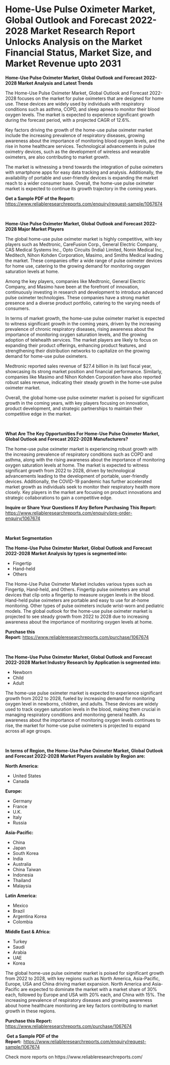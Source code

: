 <p><h1>Home-Use Pulse Oximeter Market, Global Outlook and Forecast 2022-2028 Market Research Report Unlocks Analysis on the Market Financial Status, Market Size, and Market Revenue upto 2031</h1></p><p><strong>Home-Use Pulse Oximeter Market, Global Outlook and Forecast 2022-2028 Market Analysis and Latest Trends</strong></p>
<p><p>The Home-Use Pulse Oximeter Market, Global Outlook and Forecast 2022-2028 focuses on the market for pulse oximeters that are designed for home use. These devices are widely used by individuals with respiratory conditions such as asthma, COPD, and sleep apnea to monitor their blood oxygen levels. The market is expected to experience significant growth during the forecast period, with a projected CAGR of 12.6%.</p><p>Key factors driving the growth of the home-use pulse oximeter market include the increasing prevalence of respiratory diseases, growing awareness about the importance of monitoring blood oxygen levels, and the rise in home healthcare services. Technological advancements in pulse oximetry devices, such as the development of wireless and wearable oximeters, are also contributing to market growth.</p><p>The market is witnessing a trend towards the integration of pulse oximeters with smartphone apps for easy data tracking and analysis. Additionally, the availability of portable and user-friendly devices is expanding the market reach to a wider consumer base. Overall, the home-use pulse oximeter market is expected to continue its growth trajectory in the coming years.</p></p>
<p><strong>Get a Sample PDF of the Report:&nbsp;</strong> <a href="https://www.reliableresearchreports.com/enquiry/request-sample/1067674">https://www.reliableresearchreports.com/enquiry/request-sample/1067674</a></p>
<p>&nbsp;</p>
<p><strong>Home-Use Pulse Oximeter Market, Global Outlook and Forecast 2022-2028 Major Market Players</strong></p>
<p><p>The global home-use pulse oximeter market is highly competitive, with key players such as Medtronic, CareFusion Corp., General Electric Company, CAS Medical Systems Inc., Opto Circuits (India) Limited, Nonin Medical Inc., Meditech, Nihon Kohden Corporation, Masimo, and Smiths Medical leading the market. These companies offer a wide range of pulse oximeter devices for home use, catering to the growing demand for monitoring oxygen saturation levels at home.</p><p>Among the key players, companies like Medtronic, General Electric Company, and Masimo have been at the forefront of innovation, continuously investing in research and development to introduce advanced pulse oximeter technologies. These companies have a strong market presence and a diverse product portfolio, catering to the varying needs of consumers.</p><p>In terms of market growth, the home-use pulse oximeter market is expected to witness significant growth in the coming years, driven by the increasing prevalence of chronic respiratory diseases, rising awareness about the importance of monitoring oxygen saturation levels, and the growing adoption of telehealth services. The market players are likely to focus on expanding their product offerings, enhancing product features, and strengthening their distribution networks to capitalize on the growing demand for home-use pulse oximeters.</p><p>Medtronic reported sales revenue of $27.4 billion in its last fiscal year, showcasing its strong market position and financial performance. Similarly, companies like Masimo and Nihon Kohden Corporation have also reported robust sales revenue, indicating their steady growth in the home-use pulse oximeter market.</p><p>Overall, the global home-use pulse oximeter market is poised for significant growth in the coming years, with key players focusing on innovation, product development, and strategic partnerships to maintain their competitive edge in the market.</p></p>
<p>&nbsp;</p>
<p><strong>What Are The Key Opportunities For Home-Use Pulse Oximeter Market, Global Outlook and Forecast 2022-2028 Manufacturers?</strong></p>
<p><p>The home-use pulse oximeter market is experiencing robust growth with the increasing prevalence of respiratory conditions such as COPD and asthma, along with the rising awareness about the importance of monitoring oxygen saturation levels at home. The market is expected to witness significant growth from 2022 to 2028, driven by technological advancements leading to the development of portable, user-friendly devices. Additionally, the COVID-19 pandemic has further accelerated market growth as individuals seek to monitor their respiratory health more closely. Key players in the market are focusing on product innovations and strategic collaborations to gain a competitive edge.</p></p>
<p><strong>Inquire or Share Your Questions If Any Before Purchasing This Report:</strong> <a href="https://www.reliableresearchreports.com/enquiry/pre-order-enquiry/1067674">https://www.reliableresearchreports.com/enquiry/pre-order-enquiry/1067674</a></p>
<p>&nbsp;</p>
<p><strong>Market Segmentation</strong></p>
<p><strong>The Home-Use Pulse Oximeter Market, Global Outlook and Forecast 2022-2028 Market Analysis by types is segmented into:</strong></p>
<p><ul><li>Fingertip</li><li>Hand-held</li><li>Others</li></ul></p>
<p><p>The Home-Use Pulse Oximeter Market includes various types such as Fingertip, Hand-held, and Others. Fingertip pulse oximeters are small devices that clip onto a fingertip to measure oxygen levels in the blood. Hand-held pulse oximeters are portable and easy to use for at-home monitoring. Other types of pulse oximeters include wrist-worn and pediatric models. The global outlook for the home-use pulse oximeter market is projected to see steady growth from 2022 to 2028 due to increasing awareness about the importance of monitoring oxygen levels at home.</p></p>
<p><strong>Purchase this Report:&nbsp;</strong><a href="https://www.reliableresearchreports.com/purchase/1067674">https://www.reliableresearchreports.com/purchase/1067674</a></p>
<p>&nbsp;</p>
<p><strong>The Home-Use Pulse Oximeter Market, Global Outlook and Forecast 2022-2028 Market Industry Research by Application is segmented into:</strong></p>
<p><ul><li>Newborn</li><li>Child</li><li>Adult</li></ul></p>
<p><p>The home-use pulse oximeter market is expected to experience significant growth from 2022 to 2028, fueled by increasing demand for monitoring oxygen level in newborns, children, and adults. These devices are widely used to track oxygen saturation levels in the blood, making them crucial in managing respiratory conditions and monitoring general health. As awareness about the importance of monitoring oxygen levels continues to rise, the market for home-use pulse oximeters is projected to expand across all age groups.</p></p>
<p>&nbsp;</p>
<p><strong>In terms of Region, the Home-Use Pulse Oximeter Market, Global Outlook and Forecast 2022-2028 Market Players available by Region are:</strong></p>
<p>
    <p> <strong> North America: </strong>
        <ul>
            <li>United States</li>
            <li>Canada</li>
        </ul>
        </p> 
    <p> <strong> Europe: </strong>
        <ul>
            <li>Germany</li>
            <li>France</li>
            <li>U.K.</li>
            <li>Italy</li>
            <li>Russia</li>
        </ul>
        </p> 
    <p> <strong> Asia-Pacific: </strong>
        <ul>
            <li>China</li>
            <li>Japan</li>
            <li>South Korea</li>
            <li>India</li>
            <li>Australia</li>
            <li>China Taiwan</li>
            <li>Indonesia</li>
            <li>Thailand</li>
            <li>Malaysia</li>
        </ul>
        </p> 
    <p> <strong> Latin America: </strong>
        <ul>
            <li>Mexico</li>
            <li>Brazil</li>
            <li>Argentina Korea</li>
            <li>Colombia</li>
        </ul>
        </p> 
    <p> <strong> Middle East & Africa: </strong>
        <ul>
            <li>Turkey</li>
            <li>Saudi</li>
            <li>Arabia</li>
            <li>UAE</li>
            <li>Korea</li>
        </ul>
    </p>
    </p>
<p><p>The global home-use pulse oximeter market is poised for significant growth from 2022 to 2028, with key regions such as North America, Asia-Pacific, Europe, USA and China driving market expansion. North America and Asia-Pacific are expected to dominate the market with a market share of 30% each, followed by Europe and USA with 20% each, and China with 15%. The increasing prevalence of respiratory diseases and growing awareness about home healthcare monitoring are key factors contributing to market growth in these regions.</p></p>
<p><strong>Purchase this Report: </strong><a href="https://www.reliableresearchreports.com/purchase/1067674">https://www.reliableresearchreports.com/purchase/1067674</a></p>
<p>&nbsp;<strong>Get a Sample PDF of the Report:&nbsp;&nbsp;</strong><a href="https://www.reliableresearchreports.com/enquiry/request-sample/1067674">https://www.reliableresearchreports.com/enquiry/request-sample/1067674</a></p>
<p><strong></strong></p>
<p>Check more reports on https://www.reliableresearchreports.com/</p>